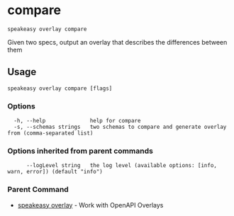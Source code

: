 # compare  
`speakeasy overlay compare`  


Given two specs, output an overlay that describes the differences between them  

## Usage

```
speakeasy overlay compare [flags]
```

### Options

```
  -h, --help              help for compare
  -s, --schemas strings   two schemas to compare and generate overlay from (comma-separated list)
```

### Options inherited from parent commands

```
      --logLevel string   the log level (available options: [info, warn, error]) (default "info")
```

### Parent Command

* [speakeasy overlay](README.md)	 - Work with OpenAPI Overlays

